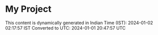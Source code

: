 # My Project

This content is dynamically generated in Indian Time (IST): 2024-01-02 02:17:57 IST
Converted to UTC: 2024-01-01 20:47:57 UTC
